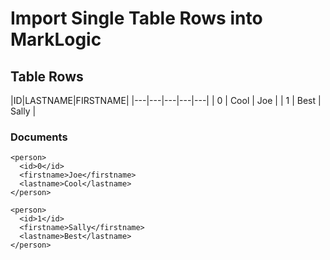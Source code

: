 # Import Single Table Rows into MarkLogic

## Table Rows

|ID|LASTNAME|FIRSTNAME|
|---|---|---|---|---|
| 0  | Cool  | Joe  |
| 1  | Best  | Sally  |

### Documents

    <person>
      <id>0</id>
      <firstname>Joe</firstname>
      <lastname>Cool</lastname>
    </person>
    
    <person>
      <id>1</id>
      <firstname>Sally</firstname>
      <lastname>Best</lastname>
    </person>


